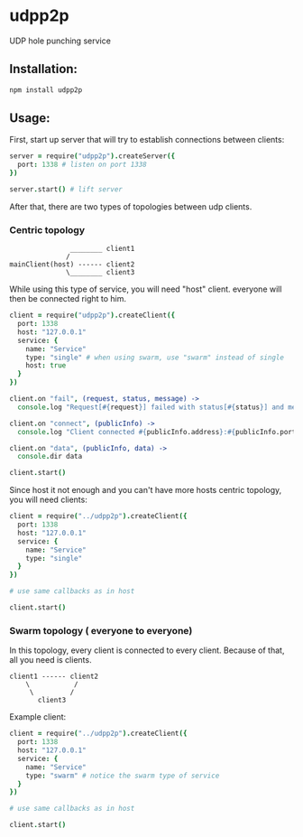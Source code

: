 # udpp2p
UDP hole punching service

## Installation:
```bash
npm install udpp2p
```

## Usage:

First, start up server that will try to establish connections between clients:
```coffee
server = require("udpp2p").createServer({
  port: 1338 # listen on port 1338
})

server.start() # lift server
```

After that, there are two types of topologies between udp clients.

### Centric topology
```
               ________ client1
              /
mainClient(host) ------ client2
              \________ client3
```

While using this type of service, you will need "host" client. everyone will then be connected right to him.
```coffee
client = require("udpp2p").createClient({
  port: 1338
  host: "127.0.0.1"
  service: {
    name: "Service"
    type: "single" # when using swarm, use "swarm" instead of single
    host: true
  }
})

client.on "fail", (request, status, message) ->
  console.log "Request[#{request}] failed with status[#{status}] and message[#{message}]"

client.on "connect", (publicInfo) ->
  console.log "Client connected #{publicInfo.address}:#{publicInfo.port}"

client.on "data", (publicInfo, data) ->
  console.dir data

client.start()
```

Since host it not enough and you can't have more hosts centric topology, you will need clients:
```coffee
client = require("../udpp2p").createClient({
  port: 1338
  host: "127.0.0.1"
  service: {
    name: "Service"
    type: "single"
  }
})

# use same callbacks as in host

client.start()
```

### Swarm topology ( everyone to everyone)

In this topology, every client is connected to every client. Because of that, all you need is clients.

```
client1 ------ client2
    \           /
     \         /
       client3
```

Example client:
```coffee
client = require("../udpp2p").createClient({
  port: 1338
  host: "127.0.0.1"
  service: {
    name: "Service"
    type: "swarm" # notice the swarm type of service
  }
})

# use same callbacks as in host

client.start()
```
